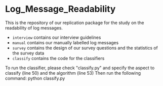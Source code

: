 # Log_Message_Readability

This is the repository of our replication package for the study on the readability of log messages.

- `interview` contains our interview guidelines
- `manual` contains our manually labelled log messages
- `survey` contains the design of our survey questions and the statistics of the survey data
- `classify` contains the code for the classifiers


To run the classifier, please check "classify.py" and specify the aspect to classify (line 50) and the algorithm (line 53)
Then run the following command:
python classify.py